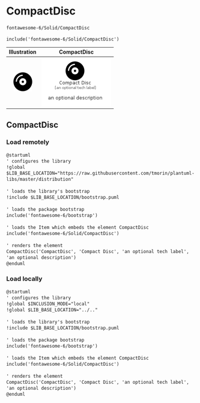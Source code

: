 # CompactDisc


```text
fontawesome-6/Solid/CompactDisc
```

```text
include('fontawesome-6/Solid/CompactDisc')
```



| Illustration | CompactDisc |
| :---: | :---: |
| ![illustration for Illustration](../../fontawesome-6/Solid/CompactDisc.png) | ![illustration for CompactDisc](../../fontawesome-6/Solid/CompactDisc.Local.png) |




## CompactDisc

### Load remotely
```plantuml
@startuml
' configures the library
!global $LIB_BASE_LOCATION="https://raw.githubusercontent.com/tmorin/plantuml-libs/master/distribution"

' loads the library's bootstrap
!include $LIB_BASE_LOCATION/bootstrap.puml

' loads the package bootstrap
include('fontawesome-6/bootstrap')

' loads the Item which embeds the element CompactDisc
include('fontawesome-6/Solid/CompactDisc')

' renders the element
CompactDisc('CompactDisc', 'Compact Disc', 'an optional tech label', 'an optional description')
@enduml
```

### Load locally
```plantuml
@startuml
' configures the library
!global $INCLUSION_MODE="local"
!global $LIB_BASE_LOCATION="../.."

' loads the library's bootstrap
!include $LIB_BASE_LOCATION/bootstrap.puml

' loads the package bootstrap
include('fontawesome-6/bootstrap')

' loads the Item which embeds the element CompactDisc
include('fontawesome-6/Solid/CompactDisc')

' renders the element
CompactDisc('CompactDisc', 'Compact Disc', 'an optional tech label', 'an optional description')
@enduml
```


